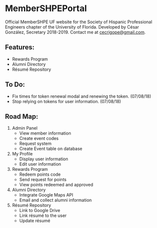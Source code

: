 # MemberSHPEPortal
Official MemberSHPE UF website for the Society of Hispanic Professional Engineers chapter of the University of Florida. Developed by César González, Secretary 2018-2019. Contact me at cecrigope@gmail.com.

## Features:
- Rewards Program
- Alumni Directory
- Résumé Repository

## To Do:
- Fix times for token renewal modal and renewing the token. (07/08/18)
- Stop relying on tokens for user information. (07/08/18)

## Road Map:
1. Admin Panel
    - View member information
    - Create event codes
    - Request system
    - Create Event table on database
2. My Profile
    - Display user information
    - Edit user information
3. Rewards Program
    - Redeem points code
    - Send request for points
    - View points redeemed and approved
4. Alumni Directory
    - Integrate Google Maps API
    - Email and collect alumni information
5. Résumé Repository
    - Link to Google Drive
    - Link résumé to the user
    - Update résumé
